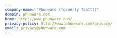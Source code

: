 ```yaml
---
company-name: "Phunware (formerly TapIt!)"
domain: phunware.com
home: http://www.phunware.com/
privacy-policy: http://www.phunware.com/privacy/
email: privacy@phunware.com
---
```




